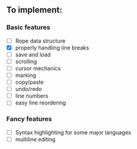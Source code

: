 ## To implement:

### Basic features
- [ ] Rope data structure
- [x] properly handling line breaks
- [ ] save and load
- [ ] scrolling
- [ ] cursor mechanics
- [ ] marking
- [ ] copy/paste
- [ ] undo/redo
- [ ] line numbers
- [ ] easy line reordering

### Fancy features
- [ ] Syntax highlighting for some major languages
- [ ] multiline editing